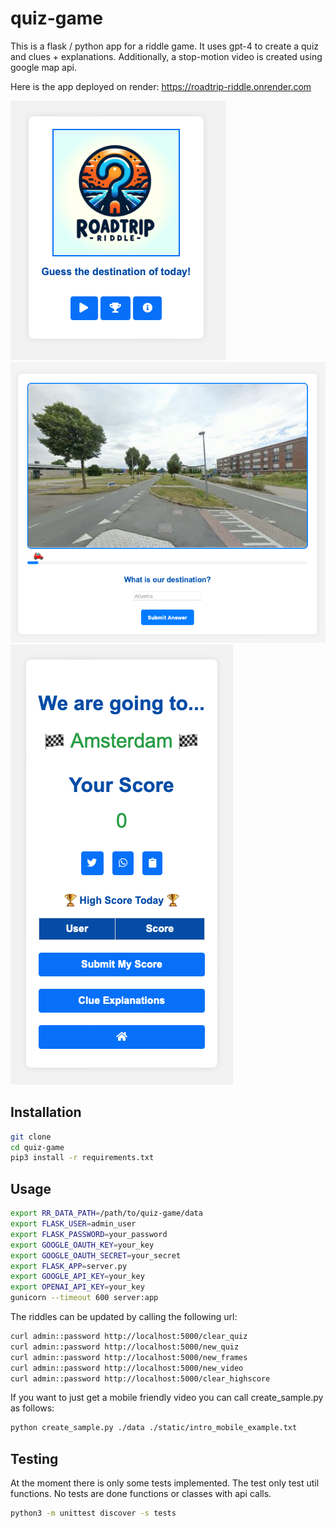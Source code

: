 # quiz-game

This is a flask / python app for a riddle game. It uses gpt-4 to create a quiz and clues + explanations. Additionally, 
a stop-motion video is created using google map api. 

Here is the app deployed on render: https://roadtrip-riddle.onrender.com

<img src="misc/home_page.png">
<img src="misc/quiz_page.png">
<img src="misc/score_page.png">

## Installation
```bash
git clone
cd quiz-game
pip3 install -r requirements.txt
```

## Usage
```bash
export RR_DATA_PATH=/path/to/quiz-game/data
export FLASK_USER=admin_user
export FLASK_PASSWORD=your_password
export GOOGLE_OAUTH_KEY=your_key
export GOOGLE_OAUTH_SECRET=your_secret
export FLASK_APP=server.py
export GOOGLE_API_KEY=your_key
export OPENAI_API_KEY=your_key
gunicorn --timeout 600 server:app
```

The riddles can be updated by calling the following url:
```bash
curl admin::password http://localhost:5000/clear_quiz
curl admin::password http://localhost:5000/new_quiz
curl admin::password http://localhost:5000/new_frames
curl admin::password http://localhost:5000/new_video
curl admin::password http://localhost:5000/clear_highscore 
```

If you want to just get a mobile friendly video you can call create_sample.py as follows:
```bash
python create_sample.py ./data ./static/intro_mobile_example.txt
```

## Testing
At the moment there is only some tests implemented. The test only test util functions. No tests are done functions or 
classes with api calls. 

```bash
python3 -m unittest discover -s tests
```

